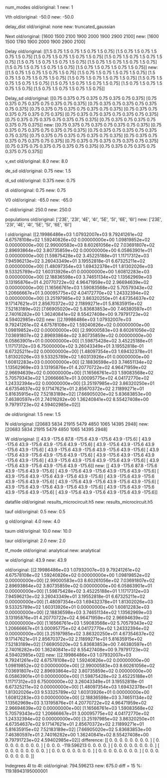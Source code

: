 num_modes
old/original:
1
new:
1


Vth
old/original:
-50.0
new:
-50.0


delay_dist
old/original:
none
new:
truncated_gaussian


Next
old/original:
[1600 1500 2100 1900 2000 1900 2900 2100]
new:
[1600 1500 1780 1900 2000 1900 2900 2100]


Delay
old/original:
[[1.5  0.75 1.5  0.75 1.5  0.75 1.5  0.75]
 [1.5  0.75 1.5  0.75 1.5  0.75 1.5  0.75]
 [1.5  0.75 1.5  0.75 1.5  0.75 1.5  0.75]
 [1.5  0.75 1.5  0.75 1.5  0.75 1.5  0.75]
 [1.5  0.75 1.5  0.75 1.5  0.75 1.5  0.75]
 [1.5  0.75 1.5  0.75 1.5  0.75 1.5  0.75]
 [1.5  0.75 1.5  0.75 1.5  0.75 1.5  0.75]
 [1.5  0.75 1.5  0.75 1.5  0.75 1.5  0.75]]
new:
[[1.5  0.75 1.5  0.75 1.5  0.75 1.5  0.75]
 [1.5  0.75 1.5  0.75 1.5  0.75 1.5  0.75]
 [1.5  0.75 1.5  0.75 1.5  0.75 1.5  0.75]
 [1.5  0.75 1.5  0.75 1.5  0.75 1.5  0.75]
 [1.5  0.75 1.5  0.75 1.5  0.75 1.5  0.75]
 [1.5  0.75 1.5  0.75 1.5  0.75 1.5  0.75]
 [1.5  0.75 1.5  0.75 1.5  0.75 1.5  0.75]
 [1.5  0.75 1.5  0.75 1.5  0.75 1.5  0.75]]


Delay_sd
old/original:
[[0.75  0.375 0.75  0.375 0.75  0.375 0.75  0.375]
 [0.75  0.375 0.75  0.375 0.75  0.375 0.75  0.375]
 [0.75  0.375 0.75  0.375 0.75  0.375 0.75  0.375]
 [0.75  0.375 0.75  0.375 0.75  0.375 0.75  0.375]
 [0.75  0.375 0.75  0.375 0.75  0.375 0.75  0.375]
 [0.75  0.375 0.75  0.375 0.75  0.375 0.75  0.375]
 [0.75  0.375 0.75  0.375 0.75  0.375 0.75  0.375]
 [0.75  0.375 0.75  0.375 0.75  0.375 0.75  0.375]]
new:
[[0.75  0.375 0.75  0.375 0.75  0.375 0.75  0.375]
 [0.75  0.375 0.75  0.375 0.75  0.375 0.75  0.375]
 [0.75  0.375 0.75  0.375 0.75  0.375 0.75  0.375]
 [0.75  0.375 0.75  0.375 0.75  0.375 0.75  0.375]
 [0.75  0.375 0.75  0.375 0.75  0.375 0.75  0.375]
 [0.75  0.375 0.75  0.375 0.75  0.375 0.75  0.375]
 [0.75  0.375 0.75  0.375 0.75  0.375 0.75  0.375]
 [0.75  0.375 0.75  0.375 0.75  0.375 0.75  0.375]]


v_ext
old/original:
8.0
new:
8.0


de_sd
old/original:
0.75
new:
1.5


di_sd
old/original:
0.375
new:
0.75


di
old/original:
0.75
new:
0.75


V0
old/original:
-65.0
new:
-65.0


C
old/original:
250.0
new:
250.0


populations
old/original:
['23E', '23I', '4E', '4I', '5E', '5I', '6E', '6I']
new:
['23E', '23I', '4E', '4I', '5E', '5I', '6E', '6I']


I
old/original:
[[2.19986486e+03 1.07932007e+03 9.79241261e+02 4.67578108e+02
  1.59240826e+02 0.00000000e+00 1.09819852e+02 0.00000000e+00]
 [2.99000583e+03 8.60261056e+02 7.03691807e+02 2.89693864e+02
  3.80735859e+02 0.00000000e+00 6.05863901e+01 0.00000000e+00]
 [1.59875428e+02 3.45225188e+01 1.11717312e+03 7.94596213e+02
  3.26043349e+01 3.19552818e-01 6.67325211e+02 0.00000000e+00]
 [1.48097354e+03 1.69432378e+01 1.81302026e+03 9.53325789e+02
  1.60313926e+01 0.00000000e+00 1.60812283e+03 0.00000000e+00]
 [2.18836598e+03 3.74651134e+02 1.13562969e+03 3.13195876e+01
  4.20770722e+02 4.96471959e+02 2.96694639e+02 0.00000000e+00]
 [1.16566761e+03 1.59083568e+02 5.70579343e+02 1.20666667e+01
  3.00095775e+02 4.04172770e+02 1.24332394e+02 0.00000000e+00]
 [3.25197985e+02 3.86320250e+01 4.67354637e+02 9.17147621e+01
  2.85670372e+02 2.11899271e+01 5.81635915e+02 7.52183189e+02]
 [7.66905020e+02 5.83683853e+00 7.46380597e+01 2.74016282e+00
  1.36240841e+02 8.55427408e+00 9.79791723e+02 4.59402985e+02]]
new:
[[2.19986486e+03 1.07932007e+03 9.79241261e+02 4.67578108e+02
  1.59240826e+02 0.00000000e+00 1.09819852e+02 0.00000000e+00]
 [2.99000583e+03 8.60261056e+02 7.03691807e+02 2.89693864e+02
  3.80735859e+02 0.00000000e+00 6.05863901e+01 0.00000000e+00]
 [1.59875428e+02 3.45225188e+01 1.11717312e+03 6.75000000e+02
  3.26043349e+01 3.19552818e-01 6.67325211e+02 0.00000000e+00]
 [1.48097354e+03 1.69432378e+01 1.81302026e+03 9.53325789e+02
  1.60313926e+01 0.00000000e+00 1.60812283e+03 0.00000000e+00]
 [2.18836598e+03 3.74651134e+02 1.13562969e+03 3.13195876e+01
  4.20770722e+02 4.96471959e+02 2.96694639e+02 0.00000000e+00]
 [1.16566761e+03 1.59083568e+02 5.70579343e+02 1.20666667e+01
  3.00095775e+02 4.04172770e+02 1.24332394e+02 0.00000000e+00]
 [3.25197985e+02 3.86320250e+01 4.67354637e+02 9.17147621e+01
  2.85670372e+02 2.11899271e+01 5.81635915e+02 7.52183189e+02]
 [7.66905020e+02 5.83683853e+00 7.46380597e+01 2.74016282e+00
  1.36240841e+02 8.55427408e+00 9.79791723e+02 4.59402985e+02]]


de
old/original:
1.5
new:
1.5


N
old/original:
[20683  5834 21915  5479  4850  1065 14395  2948]
new:
[20683  5834 21915  5479  4850  1065 14395  2948]


W
old/original:
[[  43.9 -175.6   87.8 -175.6   43.9 -175.6   43.9 -175.6]
 [  43.9 -175.6   43.9 -175.6   43.9 -175.6   43.9 -175.6]
 [  43.9 -175.6   43.9 -175.6   43.9 -175.6   43.9 -175.6]
 [  43.9 -175.6   43.9 -175.6   43.9 -175.6   43.9 -175.6]
 [  43.9 -175.6   43.9 -175.6   43.9 -175.6   43.9 -175.6]
 [  43.9 -175.6   43.9 -175.6   43.9 -175.6   43.9 -175.6]
 [  43.9 -175.6   43.9 -175.6   43.9 -175.6   43.9 -175.6]
 [  43.9 -175.6   43.9 -175.6   43.9 -175.6   43.9 -175.6]]
new:
[[  43.9 -175.6   87.8 -175.6   43.9 -175.6   43.9 -175.6]
 [  43.9 -175.6   43.9 -175.6   43.9 -175.6   43.9 -175.6]
 [  43.9 -175.6   43.9 -175.6   43.9 -175.6   43.9 -175.6]
 [  43.9 -175.6   43.9 -175.6   43.9 -175.6   43.9 -175.6]
 [  43.9 -175.6   43.9 -175.6   43.9 -175.6   43.9 -175.6]
 [  43.9 -175.6   43.9 -175.6   43.9 -175.6   43.9 -175.6]
 [  43.9 -175.6   43.9 -175.6   43.9 -175.6   43.9 -175.6]
 [  43.9 -175.6   43.9 -175.6   43.9 -175.6   43.9 -175.6]]


datafile
old/original:
results_microcircuit.h5
new:
results_microcircuit.h5


tauf
old/original:
0.5
new:
0.5


g
old/original:
4.0
new:
4.0


taum
old/original:
10.0
new:
10.0


taur
old/original:
2.0
new:
2.0


tf_mode
old/original:
analytical
new:
analytical


w
old/original:
43.9
new:
43.9


old/original:
[[2.19986486e+03 1.07932007e+03 9.79241261e+02 4.67578108e+02
  1.59240826e+02 0.00000000e+00 1.09819852e+02 0.00000000e+00]
 [2.99000583e+03 8.60261056e+02 7.03691807e+02 2.89693864e+02
  3.80735859e+02 0.00000000e+00 6.05863901e+01 0.00000000e+00]
 [1.59875428e+02 3.45225188e+01 1.11717312e+03 7.94596213e+02
  3.26043349e+01 3.19552818e-01 6.67325211e+02 0.00000000e+00]
 [1.48097354e+03 1.69432378e+01 1.81302026e+03 9.53325789e+02
  1.60313926e+01 0.00000000e+00 1.60812283e+03 0.00000000e+00]
 [2.18836598e+03 3.74651134e+02 1.13562969e+03 3.13195876e+01
  4.20770722e+02 4.96471959e+02 2.96694639e+02 0.00000000e+00]
 [1.16566761e+03 1.59083568e+02 5.70579343e+02 1.20666667e+01
  3.00095775e+02 4.04172770e+02 1.24332394e+02 0.00000000e+00]
 [3.25197985e+02 3.86320250e+01 4.67354637e+02 9.17147621e+01
  2.85670372e+02 2.11899271e+01 5.81635915e+02 7.52183189e+02]
 [7.66905020e+02 5.83683853e+00 7.46380597e+01 2.74016282e+00
  1.36240841e+02 8.55427408e+00 9.79791723e+02 4.59402985e+02]]
new:
[[2.19986486e+03 1.07932007e+03 9.79241261e+02 4.67578108e+02
  1.59240826e+02 0.00000000e+00 1.09819852e+02 0.00000000e+00]
 [2.99000583e+03 8.60261056e+02 7.03691807e+02 2.89693864e+02
  3.80735859e+02 0.00000000e+00 6.05863901e+01 0.00000000e+00]
 [1.59875428e+02 3.45225188e+01 1.11717312e+03 6.75000000e+02
  3.26043349e+01 3.19552818e-01 6.67325211e+02 0.00000000e+00]
 [1.48097354e+03 1.69432378e+01 1.81302026e+03 9.53325789e+02
  1.60313926e+01 0.00000000e+00 1.60812283e+03 0.00000000e+00]
 [2.18836598e+03 3.74651134e+02 1.13562969e+03 3.13195876e+01
  4.20770722e+02 4.96471959e+02 2.96694639e+02 0.00000000e+00]
 [1.16566761e+03 1.59083568e+02 5.70579343e+02 1.20666667e+01
  3.00095775e+02 4.04172770e+02 1.24332394e+02 0.00000000e+00]
 [3.25197985e+02 3.86320250e+01 4.67354637e+02 9.17147621e+01
  2.85670372e+02 2.11899271e+01 5.81635915e+02 7.52183189e+02]
 [7.66905020e+02 5.83683853e+00 7.46380597e+01 2.74016282e+00
  1.36240841e+02 8.55427408e+00 9.79791723e+02 4.59402985e+02]]
difference:
[[   0.          0.          0.          0.          0.          0.
     0.          0.      ]
 [   0.          0.          0.          0.          0.          0.
     0.          0.      ]
 [   0.          0.          0.       -119.596213    0.          0.
     0.          0.      ]
 [   0.          0.          0.          0.          0.          0.
     0.          0.      ]
 [   0.          0.          0.          0.          0.          0.
     0.          0.      ]
 [   0.          0.          0.          0.          0.          0.
     0.          0.      ]
 [   0.          0.          0.          0.          0.          0.
     0.          0.      ]
 [   0.          0.          0.          0.          0.          0.
     0.          0.      ]]


Indegrees 4I to 4I:
old/original:
794.596213
new:
675.0
diff = 15 %:
119.18943195000001


